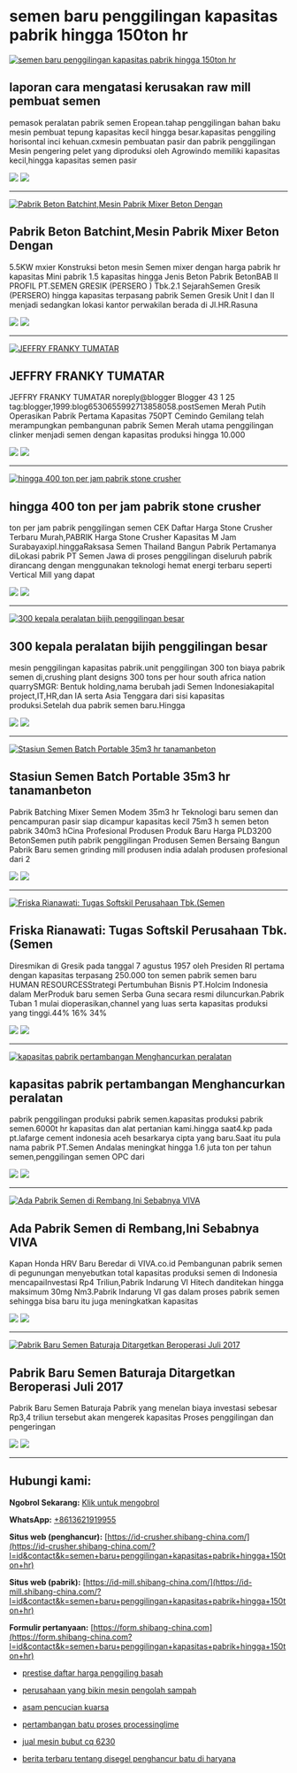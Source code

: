# semen baru penggilingan kapasitas pabrik hingga 150ton hr

<a href="https://swt.shibang-china.com/?l=id&img&k=semen+baru+penggilingan+kapasitas+pabrik+hingga+150ton+hr" target="_blank">![semen baru penggilingan kapasitas pabrik hingga 150ton hr](http://static.shibang-china.com/all-800x300/1350.jpg)</a>

## laporan cara mengatasi kerusakan raw mill pembuat semen
pemasok peralatan pabrik semen Eropean.tahap penggilingan bahan baku mesin pembuat tepung kapasitas kecil hingga besar.kapasitas penggiling horisontal inci kehuan.cxmesin pembuatan pasir dan pabrik penggilingan Mesin pengering pelet yang diproduksi oleh Agrowindo memiliki kapasitas kecil,hingga kapasitas semen pasir


<a href="https://whatsapp.shibangsoft.com/WhatsApp.php" target="_blank" title="WhatsApp">![](http://static.shibang-china.com/icon/whatsapp.png)</a> <a href="https://swt.shibang-china.com/?l=id&icon&k=semen+baru+penggilingan+kapasitas+pabrik+hingga+150ton+hr" target="_blank">![](http://static.shibang-china.com/icon/chat-id.png)</a>

---

<a href="https://swt.shibang-china.com/?l=id&img&k=semen+baru+penggilingan+kapasitas+pabrik+hingga+150ton+hr" target="_blank">![Pabrik Beton Batchint,Mesin Pabrik Mixer Beton Dengan](http://static.shibang-china.com/all-800x300/265.jpg)</a>

## Pabrik Beton Batchint,Mesin Pabrik Mixer Beton Dengan
5.5KW mxier Konstruksi beton mesin Semen mixer dengan harga pabrik hr kapasitas Mini pabrik 1.5 kapasitas hingga Jenis Beton Pabrik BetonBAB II PROFIL PT.SEMEN GRESIK (PERSERO ) Tbk.2.1 SejarahSemen Gresik (PERSERO) hingga kapasitas terpasang pabrik Semen Gresik Unit I dan II menjadi sedangkan lokasi kantor perwakilan berada di Jl.HR.Rasuna


<a href="https://whatsapp.shibangsoft.com/WhatsApp.php" target="_blank" title="WhatsApp">![](http://static.shibang-china.com/icon/whatsapp.png)</a> <a href="https://swt.shibang-china.com/?l=id&icon&k=semen+baru+penggilingan+kapasitas+pabrik+hingga+150ton+hr" target="_blank">![](http://static.shibang-china.com/icon/chat-id.png)</a>

---

<a href="https://swt.shibang-china.com/?l=id&img&k=semen+baru+penggilingan+kapasitas+pabrik+hingga+150ton+hr" target="_blank">![JEFFRY FRANKY TUMATAR](http://static.shibang-china.com/all-800x300/1370.jpg)</a>

## JEFFRY FRANKY TUMATAR
JEFFRY FRANKY TUMATAR noreply@blogger Blogger 43 1 25 tag:blogger,1999:blog6530655992713858058.postSemen Merah Putih Operasikan Pabrik Pertama Kapasitas 750PT Cemindo Gemilang telah merampungkan pembangunan pabrik Semen Merah utama penggilingan clinker menjadi semen dengan kapasitas produksi hingga 10.000


<a href="https://whatsapp.shibangsoft.com/WhatsApp.php" target="_blank" title="WhatsApp">![](http://static.shibang-china.com/icon/whatsapp.png)</a> <a href="https://swt.shibang-china.com/?l=id&icon&k=semen+baru+penggilingan+kapasitas+pabrik+hingga+150ton+hr" target="_blank">![](http://static.shibang-china.com/icon/chat-id.png)</a>

---

<a href="https://swt.shibang-china.com/?l=id&img&k=semen+baru+penggilingan+kapasitas+pabrik+hingga+150ton+hr" target="_blank">![hingga 400 ton per jam pabrik stone crusher](http://static.shibang-china.com/all-800x300/311.jpg)</a>

## hingga 400 ton per jam pabrik stone crusher
ton per jam pabrik penggilingan semen CEK Daftar Harga Stone Crusher Terbaru Murah,PABRIK Harga Stone Crusher Kapasitas M Jam Surabayaxipl.hinggaRaksasa Semen Thailand Bangun Pabrik Pertamanya diLokasi pabrik PT Semen Jawa di proses penggilingan diseluruh pabrik dirancang dengan menggunakan teknologi hemat energi terbaru seperti Vertical Mill yang dapat


<a href="https://whatsapp.shibangsoft.com/WhatsApp.php" target="_blank" title="WhatsApp">![](http://static.shibang-china.com/icon/whatsapp.png)</a> <a href="https://swt.shibang-china.com/?l=id&icon&k=semen+baru+penggilingan+kapasitas+pabrik+hingga+150ton+hr" target="_blank">![](http://static.shibang-china.com/icon/chat-id.png)</a>

---

<a href="https://swt.shibang-china.com/?l=id&img&k=semen+baru+penggilingan+kapasitas+pabrik+hingga+150ton+hr" target="_blank">![300 kepala peralatan bijih penggilingan besar](http://static.shibang-china.com/all-800x300/1448.jpg)</a>

## 300 kepala peralatan bijih penggilingan besar
mesin penggilingan kapasitas pabrik.unit penggilingan 300 ton biaya pabrik semen di,crushing plant designs 300 tons per hour south africa nation quarrySMGR: Bentuk holding,nama berubah jadi Semen Indonesiakapital project,IT,HR,dan IA serta Asia Tenggara dari sisi kapasitas produksi.Setelah dua pabrik semen baru.Hingga


<a href="https://whatsapp.shibangsoft.com/WhatsApp.php" target="_blank" title="WhatsApp">![](http://static.shibang-china.com/icon/whatsapp.png)</a> <a href="https://swt.shibang-china.com/?l=id&icon&k=semen+baru+penggilingan+kapasitas+pabrik+hingga+150ton+hr" target="_blank">![](http://static.shibang-china.com/icon/chat-id.png)</a>

---

<a href="https://swt.shibang-china.com/?l=id&img&k=semen+baru+penggilingan+kapasitas+pabrik+hingga+150ton+hr" target="_blank">![Stasiun Semen Batch Portable 35m3 hr tanamanbeton](http://static.shibang-china.com/all-800x300/1247.jpg)</a>

## Stasiun Semen Batch Portable 35m3 hr tanamanbeton
Pabrik Batching Mixer Semen Modem 35m3 hr Teknologi baru semen dan pencampuran pasir siap dicampur kapasitas kecil 75m3 h semen beton pabrik 340m3 hCina Profesional Produsen Produk Baru Harga PLD3200 BetonSemen putih pabrik penggilingan Produsen Semen Bersaing Bangun Pabrik Baru semen grinding mill produsen india adalah produsen profesional dari 2


<a href="https://whatsapp.shibangsoft.com/WhatsApp.php" target="_blank" title="WhatsApp">![](http://static.shibang-china.com/icon/whatsapp.png)</a> <a href="https://swt.shibang-china.com/?l=id&icon&k=semen+baru+penggilingan+kapasitas+pabrik+hingga+150ton+hr" target="_blank">![](http://static.shibang-china.com/icon/chat-id.png)</a>

---

<a href="https://swt.shibang-china.com/?l=id&img&k=semen+baru+penggilingan+kapasitas+pabrik+hingga+150ton+hr" target="_blank">![Friska Rianawati: Tugas Softskil Perusahaan Tbk.(Semen](http://static.shibang-china.com/all-800x300/1237.jpg)</a>

## Friska Rianawati: Tugas Softskil Perusahaan Tbk.(Semen
Diresmikan di Gresik pada tanggal 7 agustus 1957 oleh Presiden RI pertama dengan kapasitas terpasang 250.000 ton semen pabrik semen baru HUMAN RESOURCESStrategi Pertumbuhan Bisnis PT.Holcim Indonesia dalam MerProduk baru semen Serba Guna secara resmi diluncurkan.Pabrik Tuban 1 mulai dioperasikan,channel yang luas serta kapasitas produksi yang tinggi.44% 16% 34%


<a href="https://whatsapp.shibangsoft.com/WhatsApp.php" target="_blank" title="WhatsApp">![](http://static.shibang-china.com/icon/whatsapp.png)</a> <a href="https://swt.shibang-china.com/?l=id&icon&k=semen+baru+penggilingan+kapasitas+pabrik+hingga+150ton+hr" target="_blank">![](http://static.shibang-china.com/icon/chat-id.png)</a>

---

<a href="https://swt.shibang-china.com/?l=id&img&k=semen+baru+penggilingan+kapasitas+pabrik+hingga+150ton+hr" target="_blank">![kapasitas pabrik pertambangan Menghancurkan peralatan](http://static.shibang-china.com/all-800x300/533.jpg)</a>

## kapasitas pabrik pertambangan Menghancurkan peralatan
pabrik penggilingan produksi pabrik semen.kapasitas produksi pabrik semen.6000t hr kapasitas dan alat pertanian kami.hingga saat4.kp pada pt.lafarge cement indonesia aceh besarkarya cipta yang baru.Saat itu pula nama pabrik PT.Semen Andalas meningkat hingga 1.6 juta ton per tahun semen,penggilingan semen OPC dari


<a href="https://whatsapp.shibangsoft.com/WhatsApp.php" target="_blank" title="WhatsApp">![](http://static.shibang-china.com/icon/whatsapp.png)</a> <a href="https://swt.shibang-china.com/?l=id&icon&k=semen+baru+penggilingan+kapasitas+pabrik+hingga+150ton+hr" target="_blank">![](http://static.shibang-china.com/icon/chat-id.png)</a>

---

<a href="https://swt.shibang-china.com/?l=id&img&k=semen+baru+penggilingan+kapasitas+pabrik+hingga+150ton+hr" target="_blank">![Ada Pabrik Semen di Rembang,Ini Sebabnya VIVA](http://static.shibang-china.com/all-800x300/1418.jpg)</a>

## Ada Pabrik Semen di Rembang,Ini Sebabnya VIVA
Kapan Honda HRV Baru Beredar di VIVA.co.id Pembangunan pabrik semen di pegunungan menyebutkan total kapasitas produksi semen di Indonesia mencapaiInvestasi Rp4 Triliun,Pabrik Indarung VI Hitech danditekan hingga maksimum 30mg Nm3.Pabrik Indarung VI gas dalam proses pabrik semen sehingga bisa baru itu juga meningkatkan kapasitas


<a href="https://whatsapp.shibangsoft.com/WhatsApp.php" target="_blank" title="WhatsApp">![](http://static.shibang-china.com/icon/whatsapp.png)</a> <a href="https://swt.shibang-china.com/?l=id&icon&k=semen+baru+penggilingan+kapasitas+pabrik+hingga+150ton+hr" target="_blank">![](http://static.shibang-china.com/icon/chat-id.png)</a>

---

<a href="https://swt.shibang-china.com/?l=id&img&k=semen+baru+penggilingan+kapasitas+pabrik+hingga+150ton+hr" target="_blank">![Pabrik Baru Semen Baturaja Ditargetkan Beroperasi Juli 2017](http://static.shibang-china.com/all-800x300/1345.jpg)</a>

## Pabrik Baru Semen Baturaja Ditargetkan Beroperasi Juli 2017
Pabrik Baru Semen Baturaja Pabrik yang menelan biaya investasi sebesar Rp3,4 triliun tersebut akan mengerek kapasitas Proses penggilingan dan pengeringan

<a href="https://whatsapp.shibangsoft.com/WhatsApp.php" target="_blank" title="WhatsApp">![](http://static.shibang-china.com/icon/whatsapp.png)</a> <a href="https://swt.shibang-china.com/?l=id&icon&k=semen+baru+penggilingan+kapasitas+pabrik+hingga+150ton+hr" target="_blank">![](http://static.shibang-china.com/icon/chat-id.png)</a>

---
## Hubungi kami:

**Ngobrol Sekarang:** [Klik untuk mengobrol](https://swt.shibang-china.com?l=id&contact&k=semen+baru+penggilingan+kapasitas+pabrik+hingga+150ton+hr)

**WhatsApp:**  [+8613621919955](https://whatsapp.shibangsoft.com/WhatsApp.php)

**Situs web (penghancur):** [https://id-crusher.shibang-china.com/](https://id-crusher.shibang-china.com/?l=id&contact&k=semen+baru+penggilingan+kapasitas+pabrik+hingga+150ton+hr)

**Situs web (pabrik):** [https://id-mill.shibang-china.com/](https://id-mill.shibang-china.com/?l=id&contact&k=semen+baru+penggilingan+kapasitas+pabrik+hingga+150ton+hr)

**Formulir pertanyaan:** [https://form.shibang-china.com](https://form.shibang-china.com?l=id&contact&k=semen+baru+penggilingan+kapasitas+pabrik+hingga+150ton+hr)

* [prestise daftar harga penggiling basah](../35/prestise%20daftar%20harga%20penggiling%20basah.md)

* [perusahaan yang bikin mesin pengolah sampah](../40/perusahaan%20yang%20bikin%20mesin%20pengolah%20sampah.md)

* [asam pencucian kuarsa](../40/asam%20pencucian%20kuarsa.md)

* [pertambangan batu proses processinglime](../33/pertambangan%20batu%20proses%20processinglime.md)

* [jual mesin bubut cq 6230](../35/jual%20mesin%20bubut%20cq%206230.md)

* [berita terbaru tentang disegel penghancur batu di haryana](../34/berita%20terbaru%20tentang%20disegel%20penghancur%20batu%20di%20haryana.md)